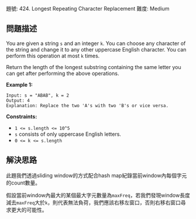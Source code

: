 題號: 424. Longest Repeating Character Replacement
難度: Medium

## 問題描述
You are given a string `s` and an integer `k`. You can choose any character of the string and change it to any other uppercase English character. You can perform this operation at most `k` times.

Return the length of the longest substring containing the same letter you can get after performing the above operations.

**Example 1:**
```
Input: s = "ABAB", k = 2
Output: 4
Explanation: Replace the two 'A's with two 'B's or vice versa.
```

**Constraints:**

- `1 <= s.length <= 10^5`
- `s` consists of only uppercase English letters.
- `0 <= k <= s.length`

## 解決思路
此題我們透過sliding window的方式配合hash map紀錄當前window內每個字元的count數量。

假設當前window內最大的某個最大字元數量為`maxFreq`，若我們發現window長度減去`maxFreq`大於`k`，則代表無法負荷，我們應該右移左窗口，否則右移右窗口尋求更大的可能性。